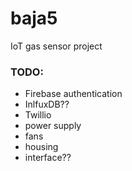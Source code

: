 # baja5
IoT gas sensor project

### TODO:
- Firebase authentication
- InlfuxDB??
- Twillio
- power supply
- fans
- housing
- interface??
